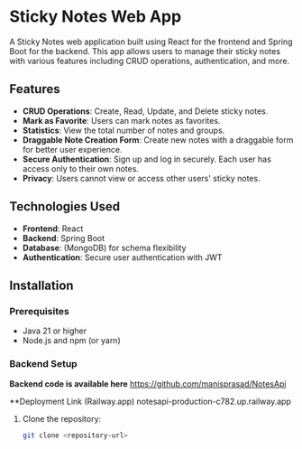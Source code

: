 # Sticky Notes Web App

A Sticky Notes web application built using React for the frontend and Spring Boot for the backend. This app allows users to manage their sticky notes with various features including CRUD operations, authentication, and more.

## Features

- **CRUD Operations**: Create, Read, Update, and Delete sticky notes.
- **Mark as Favorite**: Users can mark notes as favorites.
- **Statistics**: View the total number of notes and groups.
- **Draggable Note Creation Form**: Create new notes with a draggable form for better user experience.
- **Secure Authentication**: Sign up and log in securely. Each user has access only to their own notes.
- **Privacy**: Users cannot view or access other users' sticky notes.

## Technologies Used

- **Frontend**: React
- **Backend**: Spring Boot
- **Database**: (MongoDB) for schema flexibility
- **Authentication**: Secure user authentication with JWT

## Installation

### Prerequisites

- Java 21 or higher
- Node.js and npm (or yarn)

### Backend Setup
**Backend code is available here**
https://github.com/manisprasad/NotesApi

**Deployment Link (Railway.app)
notesapi-production-c782.up.railway.app

1. Clone the repository:
   ```bash
   git clone <repository-url>
